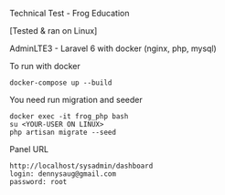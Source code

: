  Technical Test - Frog Education 
 
 [Tested & ran on Linux]

AdminLTE3 - Laravel 6 with docker (nginx, php, mysql)

To run with docker
    
    docker-compose up --build

You need run migration and seeder

    docker exec -it frog_php bash
    su <YOUR-USER ON LINUX>
    php artisan migrate --seed

Panel URL
    
    http://localhost/sysadmin/dashboard
    login: dennysaug@gmail.com
    password: root
